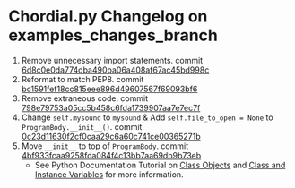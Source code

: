 # Chordial.py Changelog on examples_changes_branch

1. Remove unnecessary import statements. commit [6d8c0e0da774dba490ba06a408af67ac45bd998c](https://github.com/greysk/Chordial/commit/6d8c0e0da774dba490ba06a408af67ac45bd998c)
2. Reformat to match PEP8. commit [bc1591fef18cc815eee896d49607567f69093bf6](https://github.com/greysk/Chordial/commit/bc1591fef18cc815eee896d49607567f69093bf6)
3. Remove extraneous code. commit [798e79753a05cc5b458c6fda1739907aa7e7ec7f](https://github.com/greysk/Chordial/commit/798e79753a05cc5b458c6fda1739907aa7e7ec7f)
4. Change `self.mysound` to `mysound` & Add `self.file_to_open = None` to `ProgramBody.__init__()`. commit [0c23d11630f2cf0caa29c6a60c741ce00365271b](https://github.com/greysk/Chordial/commit/0c23d11630f2cf0caa29c6a60c741ce00365271b)
5. Move `__init__` to top of `ProgramBody`. commit [4bf933fcaa9258fda084f4c13bb7aa69db9b73eb](https://github.com/greysk/Chordial/commit/4bf933fcaa9258fda084f4c13bb7aa69db9b73eb)
    - See Python Documentation Tutorial on [Class Objects](https://docs.python.org/3/tutorial/classes.html#class-objects) and [Class and Instance Variables](https://docs.python.org/3/tutorial/classes.html#class-and-instance-variables) for more information.
